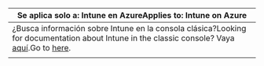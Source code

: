 |<span data-ttu-id="0933f-101">Se aplica solo a: Intune en Azure</span><span class="sxs-lookup"><span data-stu-id="0933f-101">Applies to: Intune on Azure</span></span> |
|--|
|<span data-ttu-id="0933f-102">¿Busca información sobre Intune en la consola clásica?</span><span class="sxs-lookup"><span data-stu-id="0933f-102">Looking for documentation about Intune in the classic console?</span></span> <span data-ttu-id="0933f-103">Vaya [aquí](/intune/introduction-intune?toc=/intune-classic/toc.json).</span><span class="sxs-lookup"><span data-stu-id="0933f-103">Go to [here](/intune/introduction-intune?toc=/intune-classic/toc.json).</span></span>|
| |